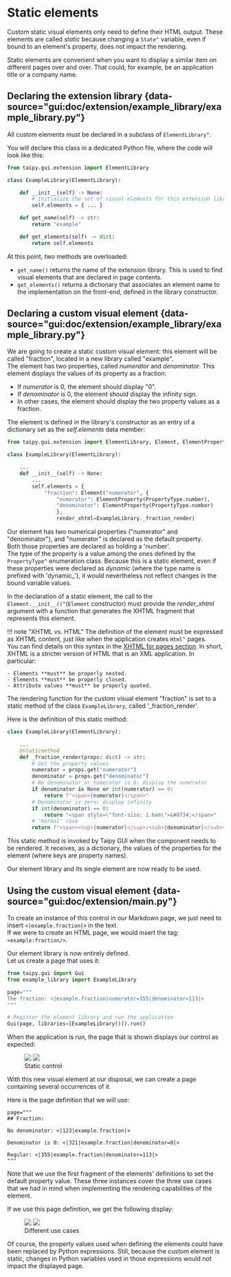 # Static elements

Custom static visual elements only need to define their HTML output.
These elements are called *static* because changing a `State^` variable, even if
bound to an element's property, does not impact the rendering.

Static elements are convenient when you want to display a similar item on different
pages over and over. That could, for example, be an application title or a company name.

## Declaring the extension library {data-source="gui:doc/extension/example_library/example_library.py"}

All custom elements must be declared in a subclass of `ElementLibrary^`.

You will declare this class in a dedicated Python file, where the code will look like this:

```py
from taipy.gui.extension import ElementLibrary

class ExampleLibrary(ElementLibrary):

    def __init__(self) -> None:
        # Initialize the set of visual elements for this extension library
        self.elements = { ... }

    def get_name(self) -> str:
        return "example"

    def get_elements(self) -> dict:
        return self.elements
```

At this point, two methods are overloaded:

- `get_name()` returns the name of the extension library. This is used to find visual
  elements that are declared in page contents.
- `get_elements()` returns a dictionary that associates an element name to the implementation
  on the front-end, defined in the library constructor.

## Declaring a custom visual element {data-source="gui:doc/extension/example_library/example_library.py"}

We are going to create a static custom visual element: this element will be called "fraction",
located in a new library called "example".<br/>
The element has two properties, called *numerator* and *denominator*.  This element displays the
values of its property as a fraction:

- If *numerator* is 0, the element should display "0".
- If *denominator* is 0, the element should display the infinity sign.
- In other cases, the element should display the two property values as a fraction.

The element is defined in the library's constructor as an entry of a dictionary
set as the *self.elements* data member:

```py
from taipy.gui.extension import ElementLibrary, Element, ElementProperty, PropertyType

class ExampleLibrary(ElementLibrary):

    ...
    def __init__(self) -> None:
        ...
        self.elements = {
            "fraction": Element("numerator", {
                "numerator": ElementProperty(PropertyType.number),
                "denominator": ElementProperty(PropertyType.number)
                },
                render_xhtml=ExampleLibrary._fraction_render)
```

Our element has two numerical properties ("numerator" and "denominator"), and "numerator"
is declared as the default property.<br/>
Both those properties are declared as holding a 'number'.<br/>
The type of the property is a value among the ones defined by the `PropertyType^`
enumeration class. Because this is a static element, even if these properties were declared
as *dynamic* (where the type name is prefixed with 'dynamic_'), it would nevertheless not
reflect changes in the bound variable values.

In the declaration of a static element, the call to the
`Element.__init__()^`(`Element` constructor) must provide the *render_xhtml*
argument with a function that generates the XHTML fragment that represents
this element.

!!! note "XHTML vs. HTML"
    The definition of the element must be expressed as XHTML content, just like when the application
    creates `Html^` pages.<br/>
    You can find details on this syntax in the
    [XHTML for pages section](../pages/html.md#xhtml-is-required). In short, XHTML is a stricter
    version of HTML that is an XML application. In particular:

    - Elements **must** be properly nested.
    - Elements **must** be properly closed.
    - Attribute values **must** be properly quoted.

The rendering function for the custom visual element "fraction" is
set to a static method of the class `ExampleLibrary`, called '_fraction_render'.

Here is the definition of this static method:
```py
class ExampleLibrary(ElementLibrary):

    ...
    @staticmethod
    def _fraction_render(props: dict) -> str:
        # Get the property values
        numerator = props.get("numerator")
        denominator = props.get("denominator")
        # No denominator or numerator is 0: display the numerator
        if denominator is None or int(numerator) == 0:
            return f"<span>{numerator}</span>"
        # Denominator is zero: display infinity
        if int(denominator) == 0:
            return "<span style=\"font-size: 1.6em\">&#8734;</span>"
        # 'Normal' case
        return f"<span><sup>{numerator}</sup>/<sub>{denominator}</sub></span>"
```

This static method is invoked by Taipy GUI when the component needs to be rendered.
It receives, as a dictionary, the values of the properties for the element (where
keys are property names).

Our element library and its single element are now ready to be used.

## Using the custom visual element {data-source="gui:doc/extension/main.py"}

To create an instance of this control in our Markdown page, we just need to insert
`<|example.fraction|>` in the text.<br/>
If we were to create an HTML page, we would insert the tag: `<example:fraction/>`.

Our element library is now entirely defined.<br/>
Let us create a page that uses it:

```py
from taipy.gui import Gui
from example_library import ExampleLibrary

page="""
The fraction: <|example.fraction|numerator=355|denominator=113|>
"""

# Register the element library and run the application
Gui(page, libraries=[ExampleLibrary()]).run()
```

When the application is run, the page that is shown displays our control as expected:

<figure>
  <img src="../../images/extension-static1-d.png" class="visible-dark" />
  <img src="../../images/extension-static1-l.png" class="visible-light" />
  <figcaption>Static control</figcaption>
  </figure>

With this new visual element at our disposal, we can create a page containing
several occurrences of it.<br/>

Here is the page definition that we will use:

```
page="""
## Fraction:

No denominator: <|123|example.fraction|>

Denominator is 0: <|321|example.fraction|denominator=0|>

Regular: <|355|example.fraction|denominator=113|>
"""
```

Note that we use the first fragment of the elements' definitions to set the default property
value. These three instances cover the three use cases that we had in mind when implementing
the rendering capabilities of the element.

If we use this page definition, we get the following display:

<figure>
  <img src="../../images/extension-static2-d.png" class="visible-dark" />
  <img src="../../images/extension-static2-l.png" class="visible-light" />
  <figcaption>Different use cases</figcaption>
  </figure>

Of course, the property values used when defining the elements could have been
replaced by Python expressions. Still, because the custom element is static, changes
in Python variables used in those expressions would not impact the displayed
page.
